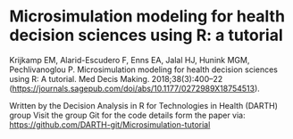 # Microsimulation modeling for health decision sciences using R: a tutorial 
Krijkamp EM, Alarid-Escudero F, Enns EA, Jalal HJ, Hunink MGM, Pechlivanoglou P. Microsimulation modeling for health decision sciences using R: A tutorial. Med Decis Making. 2018;38(3):400–22 (https://journals.sagepub.com/doi/abs/10.1177/0272989X18754513).

Written by the Decision Analysis in R for Technologies in Health (DARTH) group
Visit the group Git for the code details form the paper via:
https://github.com/DARTH-git/Microsimulation-tutorial
